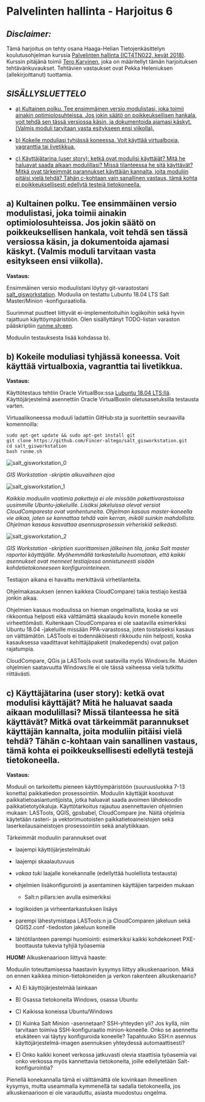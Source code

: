 Palvelinten hallinta - Harjoitus 6
==============

*Disclaimer:*
--------------

Tämä harjoitus on tehty osana Haaga-Helian Tietojenkäsittelyn koulutusohjelman kurssia [Palvelinten hallinta (ICT4TN022, kevät 2018)](http://www.haaga-helia.fi/fi/opinto-opas/opintojaksokuvaukset/ICT4TN022). Kurssin pitäjänä toimii [Tero Karvinen](http://terokarvinen.com/), joka on määritellyt tämän harjoituksen tehtävänkuvaukset. Tehtävien vastaukset ovat Pekka Heleniuksen (allekirjoittanut) tuottamia.

*SISÄLLYSLUETTELO*
--------------

- [a) Kultainen polku. Tee ensimmäinen versio modulistasi, joka toimii ainakin optimiolosuhteissa. Jos jokin säätö on poikkeuksellisen hankala, voit tehdä sen tässä versiossa käsin, ja dokumentoida ajamasi käskyt. (Valmis moduli tarvitaan vasta esitykseen ensi viikolla).](https://github.com/Fincer-altego/central-management-of-multiple-servers/blob/master/h6.md#a-kultainen-polku-tee-ensimm%C3%A4inen-versio-modulistasi-joka-toimii-ainakin-optimiolosuhteissa-jos-jokin-s%C3%A4%C3%A4t%C3%B6-on-poikkeuksellisen-hankala-voit-tehd%C3%A4-sen-t%C3%A4ss%C3%A4-versiossa-k%C3%A4sin-ja-dokumentoida-ajamasi-k%C3%A4skyt-valmis-moduli-tarvitaan-vasta-esitykseen-ensi-viikolla)

- [b) Kokeile moduliasi tyhjässä koneessa. Voit käyttää virtualboxia, vagranttia tai livetikkua.](https://github.com/Fincer-altego/central-management-of-multiple-servers/blob/master/h6.md#b-kokeile-moduliasi-tyhj%C3%A4ss%C3%A4-koneessa-voit-k%C3%A4ytt%C3%A4%C3%A4-virtualboxia-vagranttia-tai-livetikkua)

- [c) Käyttäjätarina (user story): ketkä ovat modulisi käyttäjät? Mitä he haluavat saada aikaan modulillasi? Missä tilanteessa he sitä käyttävät? Mitkä ovat tärkeimmät parannukset käyttäjän kannalta, joita moduliin pitäisi vielä tehdä? Tähän c-kohtaan vain sanallinen vastaus, tämä kohta ei poikkeuksellisesti edellytä testejä tietokoneella.](https://github.com/Fincer-altego/central-management-of-multiple-servers/blob/master/h6.md#c-k%C3%A4ytt%C3%A4j%C3%A4tarina-user-story-ketk%C3%A4-ovat-modulisi-k%C3%A4ytt%C3%A4j%C3%A4t-mit%C3%A4-he-haluavat-saada-aikaan-modulillasi-miss%C3%A4-tilanteessa-he-sit%C3%A4-k%C3%A4ytt%C3%A4v%C3%A4t-mitk%C3%A4-ovat-t%C3%A4rkeimm%C3%A4t-parannukset-k%C3%A4ytt%C3%A4j%C3%A4n-kannalta-joita-moduliin-pit%C3%A4isi-viel%C3%A4-tehd%C3%A4-t%C3%A4h%C3%A4n-c-kohtaan-vain-sanallinen-vastaus-t%C3%A4m%C3%A4-kohta-ei-poikkeuksellisesti-edellyt%C3%A4-testej%C3%A4-tietokoneella)

**a)** Kultainen polku. Tee ensimmäinen versio modulistasi, joka toimii ainakin optimiolosuhteissa. Jos jokin säätö on poikkeuksellisen hankala, voit tehdä sen tässä versiossa käsin, ja dokumentoida ajamasi käskyt. (Valmis moduli tarvitaan vasta esitykseen ensi viikolla).
--------------

**Vastaus:**

Ensimmäinen versio moduulistani löytyy git-varastostani [salt_gisworkstation](https://github.com/Fincer-altego/salt_gisworkstation). Moduulia on testattu Lubuntu 18.04 LTS Salt Master/Minion -konfiguraatiolla.

Suurimmat puutteet liittyvät ei-implementoituihin logiikoihin sekä hyvin rajattuun käyttöympäristöön. Olen sisällyttänyt TODO-listan varaston pääskriptiin [runme.sh:een](https://github.com/Fincer-altego/salt_gisworkstation/blob/master/runme.sh).

Moduulin testauksesta lisää kohdassa b).


**b)** Kokeile moduliasi tyhjässä koneessa. Voit käyttää virtualboxia, vagranttia tai livetikkua.
--------------

**Vastaus:**

Käyttötestaus tehtiin Oracle VirtualBox:ssa [Lubuntu 18.04 LTS:llä](http://cdimage.ubuntu.com/lubuntu/releases/18.04/release/lubuntu-18.04-desktop-amd64.iso). Käyttöjärjestelmä asennettiin Oracle VirtualBoxiin oletusasetuksilla testausta varten.

Virtuaalikoneessa moduuli ladattiin GitHub:sta ja suoritettiin seuraavilla komennoilla:

```
sudo apt-get update && sudo apt-get install git
git clone https://github.com/Fincer-altego/salt_gisworkstation.git
cd salt_gisworkstation
bash runme.sh
```

![salt_gisworkstation_0](https://raw.githubusercontent.com/Fincer-altego/central-management-of-multiple-servers/master/images/salt-testing_0.png)

_GIS Workstation -skriptin alkuvaiheen ajoa_

![salt_gisworkstation_1](https://raw.githubusercontent.com/Fincer-altego/central-management-of-multiple-servers/master/images/salt-testing_1.png)

_Kaikkia moduulin vaatimia paketteja ei ole missään pakettivarastoissa uusimmille Ubuntu-jakeluille. Lisäksi jakeluissa olevat versiot CloudComparesta ovat vanhentuneita. Ohjelman kasaus master-koneella vie aikaa, joten se kannattaa tehdä vain kerran, mikäli suinkin mahdollista. Ohjelman kasaus kasvattaa asennusprosessin virheriskiä selkeästi._

![salt_gisworkstation_2](https://raw.githubusercontent.com/Fincer-altego/central-management-of-multiple-servers/master/images/salt-testing_2.png)

_GIS Workstation -skriptien suorittamisen jälkeinen tila, jonka Salt master raportoi käyttäjälle. Myöhemmällä tarkastelulla huomataan, että kaikki asennukset ovat menneet testiajossa onnistuneesti sisään kohdetietokoneeseen konfigurointeineen._

Testiajon aikana ei havaittu merkittäviä virhetilanteita.

Ohjelmakasauksen (ennen kaikkea CloudCompare) takia testiajo kestää jonkin aikaa.

Ohjelmien kasaus moduulissa on hieman ongelmallista, koska se voi rikkoontua helposti eikä välttämättä skaalaudu kovin monelle koneelle virheettömästi. Kuitenkaan CloudComparea ei ole saatavilla esimerkiksi Ubuntu 18.04 -jakeluille missään PPA-varastossa, joten toistaiseksi kasaus on välttämätön. LASTools ei todennäköisesti rikkoudu niin helposti, koska kasauksessa vaadittavat kehittäjäpaketit (makedepends) ovat paljon rajatumpia.

CloudCompare, QGis ja LASTools ovat saatavilla myös Windows:lle. Muiden ohjelmien saatavuutta Windows:lle ei ole tässä vaiheessa vielä tutkittu riittävästi.

**c)** Käyttäjätarina (user story): ketkä ovat modulisi käyttäjät? Mitä he haluavat saada aikaan modulillasi? Missä tilanteessa he sitä käyttävät? Mitkä ovat tärkeimmät parannukset käyttäjän kannalta, joita moduliin pitäisi vielä tehdä? Tähän c-kohtaan vain sanallinen vastaus, tämä kohta ei poikkeuksellisesti edellytä testejä tietokoneella.
--------------

**Vastaus:**

Moduuli on tarkoitettu pieneen käyttöympäristöön (suuruusluokka 7-13 konetta) paikkatiedon prosessointiin. Moduulin käyttäjät koostuvat paikkatietoasiantuntijoista, jotka haluavat saada avoimen lähdekoodin paikkatietotyökaluja. Käyttötarkoitus rajautuu asennettavien ohjelmien mukaan: LASTools, QGIS, gpsbabel, CloudCompare jne. Näitä ohjelmia käytetään  rasteri- ja vektorimuotoisten paikkatietoaineistojen sekä laserkeilausaineistojen prosessointiin sekä analytiikkaan.

Tärkeimmät moduulin parannukset ovat

- laajempi käyttöjärjestelmätuki

- laajempi skaalautuvuus

- _vakaa tuki_ laajalle konekannalle (edellyttää huolellista testausta)

- ohjelmien lisäkonfigurointi ja asentaminen käyttäjien tarpeiden mukaan

    - Salt:n pillars:ien avulla esimerkiksi

- logiikoiden ja virheentarkastuksen lisäys

- parempi lähestymistapa LASTools:n ja CloudComparen jakeluun sekä QGIS2.conf -tiedoston jakeluun koneille

- lähtötilanteen parempi huomiointi: esimerkiksi kaikki kohdekoneet PXE-boottausta tukevia tyhjiä työasemia

**HUOM!** Alkuskenaarioon liittyvä haaste:

Moduulin toteuttamisessa haastavin kysymys liittyy alkuskenaarioon. Mikä on ennen kaikkea minion-tietokoneiden ja verkon rakenteen alkuskenaario?

- A) Ei käyttöjärjestelmää lainkaan

- B) Osassa tietokoneita Windows, osassa Ubuntu

- C) Kaikissa koneissa Ubuntu/Windows

- D) Kuinka Salt Minion -asennetaan? SSH-yhteyden yli? Jos kyllä, niin tarvitaan toimiva SSH-konfiguraatio minion-koneelle. Onko se asennettu etukäteen vai täytyy konfiguroida koneelle? Tapahtuuko SSH:n asennus käyttöjärjestelmä-imagen asennuksen yhteydessä automaattisesti?

- E) Onko kaikki koneet verkossa jatkuvasti olevia staattisia työasemia vai onko verkossa myös kannettavia tietokoneita, joille edellytetään Salt-konfigurointia?

Pienellä konekannalla tämä ei välttämättä ole kovinkaan ihmeellinen kysymys, mutta useammalla kymmenellä tai sadalla tietokoneella, jos alkuskenaarioon ei ole varauduttu, asiasta muodostuu ongelma.
